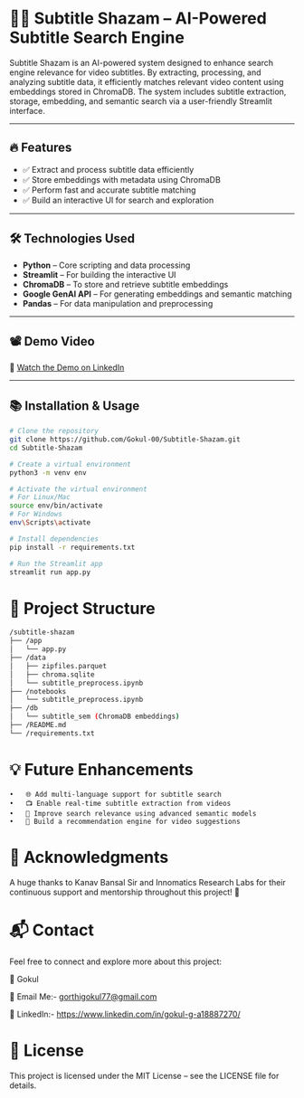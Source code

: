 # 🎥🔎 Subtitle Shazam – AI-Powered Subtitle Search Engine

Subtitle Shazam is an AI-powered system designed to enhance search engine relevance for video subtitles. By extracting, processing, and analyzing subtitle data, it efficiently matches relevant video content using embeddings stored in ChromaDB. The system includes subtitle extraction, storage, embedding, and semantic search via a user-friendly Streamlit interface.

---

## 🔥 Features
- ✅ Extract and process subtitle data efficiently
- ✅ Store embeddings with metadata using ChromaDB
- ✅ Perform fast and accurate subtitle matching
- ✅ Build an interactive UI for search and exploration

---

## 🛠️ Technologies Used
- **Python** – Core scripting and data processing
- **Streamlit** – For building the interactive UI
- **ChromaDB** – To store and retrieve subtitle embeddings
- **Google GenAI API** – For generating embeddings and semantic matching
- **Pandas** – For data manipulation and preprocessing

---

## 📽️ Demo Video
🔗 [Watch the Demo on LinkedIn](https://www.linkedin.com/posts/gokul-subtitle-shazam)

---

## 📚 Installation & Usage
```bash
# Clone the repository
git clone https://github.com/Gokul-00/Subtitle-Shazam.git
cd Subtitle-Shazam

# Create a virtual environment
python3 -m venv env

# Activate the virtual environment
# For Linux/Mac
source env/bin/activate
# For Windows
env\Scripts\activate

# Install dependencies
pip install -r requirements.txt

# Run the Streamlit app
streamlit run app.py
```

# 📄 Project Structure
```bash
/subtitle-shazam
├── /app
│   └── app.py
├── /data
│   ├── zipfiles.parquet
│   ├── chroma.sqlite
│   └── subtitle_preprocess.ipynb
├── /notebooks
│   └── subtitle_preprocess.ipynb
├── /db
│   └── subtitle_sem (ChromaDB embeddings)
├── /README.md
└── /requirements.txt
```
# 💡 Future Enhancements
	•	🌐 Add multi-language support for subtitle search
	•	📺 Enable real-time subtitle extraction from videos
	•	🎯 Improve search relevance using advanced semantic models
	•	🚀 Build a recommendation engine for video suggestions

# 🤝 Acknowledgments

A huge thanks to Kanav Bansal Sir and Innomatics Research Labs for their continuous support and mentorship throughout this project! 🙏

# 📬 Contact

Feel free to connect and explore more about this project:

👤 Gokul

📧 Email Me:- gorthigokul77@gmail.com

🔗 LinkedIn:- https://www.linkedin.com/in/gokul-g-a18887270/

# 📢 License

This project is licensed under the MIT License – see the LICENSE file for details.
